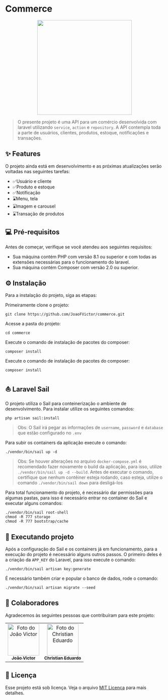 # Commerce

<p align="center">
  <img src="https://cdn.pixabay.com/photo/2016/06/12/09/08/iphone-1451614_960_720.png" width=300px>
</p>

> O presente projeto é uma API para um comércio desenvolvida com laravel utilizando `service`, `action` e `repository`. A API contempla toda a parte de usuários, clientes, produtos, estoque, notificações e transações.

## ✨ Features

O projeto ainda está em desenvolvimento e as próximas atualizações serão voltadas nas seguintes tarefas:

- ✅Usuário e cliente
- ✅Produto e estoque
- ✅Notificação
- ⌛Menu, tela
- ⌛Imagem e carousel
- ⌛Transação de produtos

## 💻 Pré-requisitos

Antes de começar, verifique se você atendeu aos seguintes requisitos:
* Sua máquina contém PHP com versão 8.1 ou superior e com todas as extensões necessárias para o funcionamento do laravel.
* Sua máquina contém Composer com versão 2.0 ou superior.

## ⚙️ Instalação

Para a instalação do projeto, siga as etapas:

Primeiramente clone o projeto:
```
git clone https://github.com/JoaoFVictor/commerce.git
```

Acesse a pasta do projeto:
```
cd commerce
```

Execute o comando de instalação de pacotes do composer:
```
composer install
```
Execute o comando de instalação de pacotes do composer:
```
composer install
```

## ⛵ Laravel Sail

O projeto utiliza o Sail para conteinerização o ambiente de desenvolvimento. Para instalar utilize os seguintes comandos:
```
php artisan sail:install
```
> Obs: O Sail irá pegar as informações de `username`, `password` e `database` que estão configurado no `.env`

Para subir os containers da aplicação execute o comando:
```
./vendor/bin/sail up -d
```
> Obs: Se houver alterações no arquivo `docker-compose.yml` é recomendado fazer novamente o build da aplicação, para isso, utilize `./vendor/bin/sail up -d --build`. Antes de executar o comando, certifique que nenhum contêiner esteja rodando, caso esteja, utilize o comando `./vendor/bin/sail down` para desligá-los

Para total funcionamento do projeto, é necessário dar permissões para algumas pastas, para isso é necessário entrar no container do Sail e executar alguns comandos:
```
./vendor/bin/sail root-shell
chmod -R 777 storage
chmod -R 777 bootstrap/cache
```
## 🚀 Executando projeto

Após a configuração do Sail e os containers já em funcionamento, para a execução do projeto é necessário alguns outros passos. O primeiro deles é a criação da `APP_KEY` do Laravel, para isso execute o comando:
```
./vendor/bin/sail artisan key:generate
```

É necessário também criar e popular o banco de dados, rode o comando:
```
./vendor/bin/sail artisan migrate --seed
```

## 🤝 Colaboradores

Agradecemos às seguintes pessoas que contribuíram para este projeto:

<table>
  <tr>
    <td align="center">
      <a href="https://github.com/JoaoFVictor">
        <img src="https://avatars.githubusercontent.com/u/40879034?v=4" width="100px;" alt="Foto do João Victor"/><br>
        <sub>
          <b>João Victor</b>
        </sub>
      </a>
    </td>
    <td align="center">
      <a href="https://github.com/Chris7T">
        <img src="https://avatars.githubusercontent.com/u/61260897?v=4" width="100px;" alt="Foto do Christian Eduardo"/><br>
        <sub>
          <b>Christian Eduardo</b>
        </sub>
      </a>
    </td>
  </tr>
</table>

## 📝 Licença

Esse projeto está sob licença. Veja o arquivo [MIT Licença](https://opensource.org/licenses/MIT) para mais detalhes.
